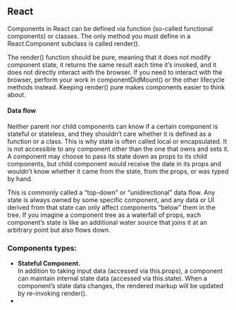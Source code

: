 <h2>React</h2>

<p> Components in React can be defined via function (so-called functional components) or classes. The only method you must define in a React.Component subclass is called render().</p>
<p> The render() function should be pure, meaning that it does not modify component state, it returns the same result each time it’s invoked, and it does not directly interact with the browser. If you need to interact with the browser, perform your work in componentDidMount() or the other lifecycle methods instead. Keeping render() pure makes components easier to think about.</p>
<h4>Data flow</h4>
<p> Neither parent nor child components can know if a certain component is stateful or stateless, and they shouldn’t care whether it is defined as a function or a class. This is why state is often called local or encapsulated. It is not accessible to any component other than the one that owns and sets it. A component may choose to pass its state down as props to its child components, but child component would receive the date in its props and wouldn’t know whether it came from the state, from the props, or was typed by hand.</p>
<p>This is commonly called a “top-down” or “unidirectional” data flow. Any state is always owned by some specific component, and any data or UI derived from that state can only affect components “below” them in the tree. If you imagine a component tree as a waterfall of props, each component’s state is like an additional water source that joins it at an arbitrary point but also flows down.</p>

<h3>Components types:</h3>
<ul>
    <li><strong>Stateful Component.</strong><div> In addition to taking input data (accessed via this.props), a component can maintain internal state data (accessed via this.state). When a component’s state data changes, the rendered markup will be updated by re-invoking render().</div></li>
    <li><strong></strong></li>
</ul>